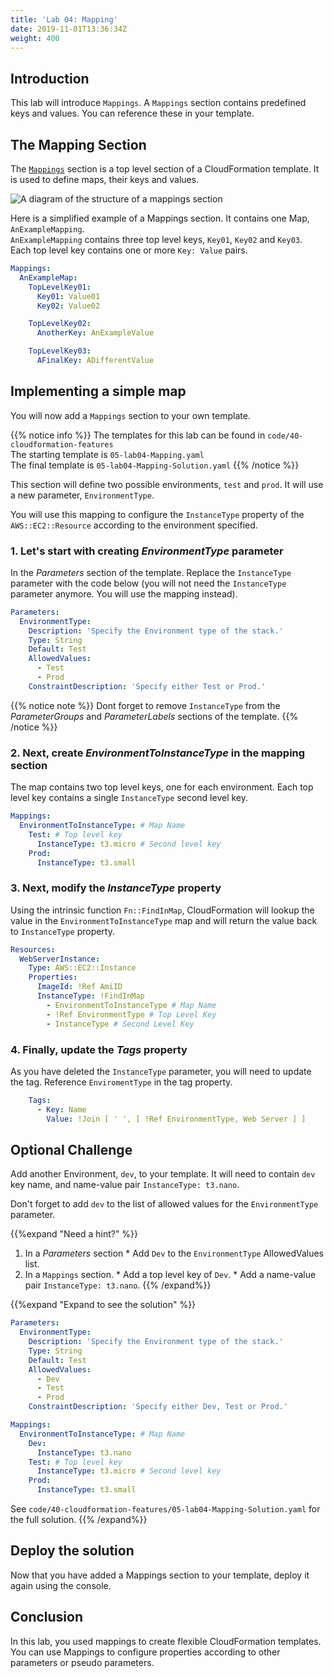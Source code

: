 ```yaml
---
title: 'Lab 04: Mapping'
date: 2019-11-01T13:36:34Z
weight: 400
---
```


## Introduction

This lab will introduce `Mappings`. 
A `Mappings` section contains predefined keys and values. You can reference these in your template.


## The Mapping Section

The [`Mappings`](https://docs.aws.amazon.com/AWSCloudFormation/latest/UserGuide/mappings-section-structure.html) section is a top level section of a CloudFormation template. It is used to define maps, their keys and values.


![A diagram of the structure of a mappings section](../mapping.png)

Here is a simplified example of a Mappings section. It contains one Map, `AnExampleMapping`. \
`AnExampleMapping` contains three top level keys, `Key01`, `Key02` and `Key03`. \
Each top level key contains one or more `Key: Value` pairs.

```yaml
Mappings: 
  AnExampleMap: 
    TopLevelKey01: 
      Key01: Value01
      Key02: Value02

    TopLevelKey02: 
      AnotherKey: AnExampleValue

    TopLevelKey03: 
      AFinalKey: ADifferentValue
```


## Implementing a simple map

You will now add a `Mappings` section to your own template. 

{{% notice info %}}
The templates for this lab can be found in `code/40-cloudformation-features`\
The starting template is `05-lab04-Mapping.yaml` \
The final template is `05-lab04-Mapping-Solution.yaml`
{{% /notice %}}

This section will define two possible environments, `test` and `prod`. It will use a new parameter, `EnvironmentType`.

You will use this mapping to configure the `InstanceType` property of the `AWS::EC2::Resource` according to the environment specified.

### 1. Let's start with creating _EnvironmentType_ parameter 
  In the _Parameters_ section of the template. Replace the `InstanceType` parameter with the code below 
  (you will not need the `InstanceType `parameter anymore. You will use the mapping instead).

```yaml
Parameters:
  EnvironmentType:
    Description: 'Specify the Environment type of the stack.'
    Type: String
    Default: Test
    AllowedValues:
      - Test
      - Prod
    ConstraintDescription: 'Specify either Test or Prod.'
```
{{% notice note %}}
Dont forget to remove `InstanceType` from the _ParameterGroups_ and _ParameterLabels_ sections of the template.
{{% /notice %}}

### 2. Next, create _EnvironmentToInstanceType_ in the mapping section 
  The map contains two top level keys, one for each environment. Each top level key contains a single
  `InstanceType` second level key.
```yaml
Mappings:
  EnvironmentToInstanceType: # Map Name
    Test: # Top level key
      InstanceType: t3.micro # Second level key
    Prod:
      InstanceType: t3.small
```

### 3. Next, modify the _InstanceType_ property  
  Using the intrinsic function `Fn::FindInMap`, CloudFormation will lookup the value in the `EnvironmentToInstanceType` 
  map and will return the value back to `InstanceType` property. 
```yaml
Resources:
  WebServerInstance:
    Type: AWS::EC2::Instance
    Properties: 
      ImageId: !Ref AmiID
      InstanceType: !FindInMap
        - EnvironmentToInstanceType # Map Name
        - !Ref EnvironmentType # Top Level Key
        - InstanceType # Second Level Key
```

### 4. Finally, update the _Tags_ property
  As you have deleted the `InstanceType` parameter, you will need to update the tag. Reference `EnviromentType` in the tag property.
  ```yaml
      Tags:
        - Key: Name
          Value: !Join [ ' ', [ !Ref EnvironmentType, Web Server ] ]
```

## Optional Challenge

Add another Environment, `dev`, to your template. It will need to contain `dev` key name, and name-value 
pair `InstanceType: t3.nano`. 

Don't forget to add `dev` to the list of allowed values for the `EnvironmentType` parameter.

{{%expand "Need a hint?" %}}
  1. In a _Parameters_ section
    * Add `Dev` to the `EnvironmentType` AllowedValues list.
  1. In a `Mappings` section. 
    * Add a top level key of `Dev`.
    * Add a name-value pair `InstanceType: t3.nano`.
{{% /expand%}}

{{%expand "Expand to see the solution" %}}
```yaml
Parameters:
  EnvironmentType:
    Description: 'Specify the Environment type of the stack.'
    Type: String
    Default: Test
    AllowedValues:
      - Dev
      - Test
      - Prod
    ConstraintDescription: 'Specify either Dev, Test or Prod.'

Mappings:
  EnvironmentToInstanceType: # Map Name
    Dev:
      InstanceType: t3.nano
    Test: # Top level key
      InstanceType: t3.micro # Second level key
    Prod:
      InstanceType: t3.small
```

See `code/40-cloudformation-features/05-lab04-Mapping-Solution.yaml` for the full solution.
{{% /expand%}}

## Deploy the solution

Now that you have added a Mappings section to your template, deploy it again using the console.

## Conclusion

In this lab, you used mappings to create flexible CloudFormation templates. 
You can use Mappings to configure properties 
according to other parameters or pseudo parameters.